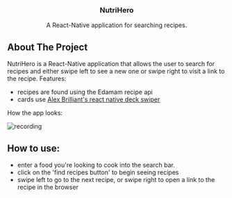 


<!-- PROJECT LOGO -->
<br />
<p align="center">

  <h3 align="center">NutriHero</h3>

  <p align="center">
    A React-Native application for searching recipes.
    <br />
  </p>
</p>


<!-- ABOUT THE PROJECT -->
## About The Project

NutriHero is a React-Native application that allows the user to search for recipes and either swipe left to see a new one or swipe right to visit a link to the recipe.
Features:
* recipes are found using the Edamam recipe api
* cards use <a href="https://github.com/alexbrillant/react-native-deck-swiper">Alex Brilliant's react native deck swiper</a>

How the app looks:

![recording](https://media2.giphy.com/media/UEHSMYrUyU4XFMpMu5/giphy.gif)

<!-- GETTING STARTED -->
## How to use:
* enter a food you're looking to cook into the search bar.
* click on the 'find recipes button' to begin seeing recipes
* swipe left to go to the next recipe, or swipe right to open a link to the recipe in the browser
